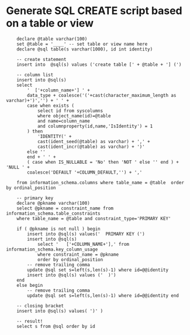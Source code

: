 # Generate SQL CREATE script based on a table or view

        declare @table varchar(100)
        set @table = '____' -- set table or view name here 
        declare @sql table(s varchar(1000), id int identity)

        -- create statement
        insert into  @sql(s) values ('create table [' + @table + '] (')

        -- column list
        insert into @sql(s)
        select 
            '  ['+column_name+'] ' + 
            data_type + coalesce('('+cast(character_maximum_length as varchar)+')','') + ' ' +
            case when exists ( 
                select id from syscolumns
                where object_name(id)=@table
                and name=column_name
                and columnproperty(id,name,'IsIdentity') = 1 
            ) then
                'IDENTITY(' + 
                cast(ident_seed(@table) as varchar) + ',' + 
                cast(ident_incr(@table) as varchar) + ')'
            else ''
            end + ' ' +
            ( case when IS_NULLABLE = 'No' then 'NOT ' else '' end ) + 'NULL ' + 
            coalesce('DEFAULT '+COLUMN_DEFAULT,'') + ','

        from information_schema.columns where table_name = @table  order by ordinal_position

        -- primary key
        declare @pkname varchar(100)
        select @pkname = constraint_name from information_schema.table_constraints
        where table_name = @table and constraint_type='PRIMARY KEY'

        if ( @pkname is not null ) begin
            insert into @sql(s) values('  PRIMARY KEY (')
            insert into @sql(s)
                select '   ['+COLUMN_NAME+'],' from information_schema.key_column_usage
                where constraint_name = @pkname
                order by ordinal_position
            -- remove trailing comma
            update @sql set s=left(s,len(s)-1) where id=@@identity
            insert into @sql(s) values ('  )')
        end
        else begin
            -- remove trailing comma
            update @sql set s=left(s,len(s)-1) where id=@@identity end

        -- closing bracket
        insert into @sql(s) values( ')' )

        -- result!
        select s from @sql order by id

